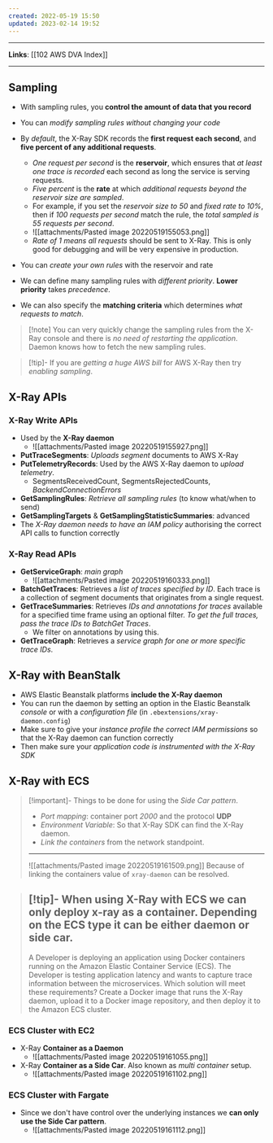 ```yaml
---
created: 2022-05-19 15:50
updated: 2023-02-14 19:52
---
```

---
**Links**: [[102 AWS DVA Index]]

---
## Sampling
- With sampling rules, you **control the amount of data that you record**
- You can *modify sampling rules without changing your code*
- By *default*, the X-Ray SDK records the **first request each second**, and **five percent of any additional requests**.
	- *One request per second* is the **reservoir**, which ensures that *at least one trace is recorded* each second as long the service is serving requests.
	- *Five percent* is the **rate** at which *additional requests beyond the reservoir size are sampled*.
	-  For example, if you set the *reservoir size to 50* and *fixed rate to 10%*, then if *100 requests per second* match the rule, the *total sampled is 55 requests per second*.
	- ![[attachments/Pasted image 20220519155053.png]]
	- *Rate of 1 means all requests* should be sent to X-Ray. This is only good for debugging and will be very expensive in production.

- You can *create your own rules* with the reservoir and rate
- We can define many sampling rules with *different priority*. **Lower priority** takes *precedence*.
- We can also specify the **matching criteria** which determines *what requests to match*.

> [!note] You can very quickly change the sampling rules from the X-Ray console and there is *no need of restarting the application*. Daemon knows how to fetch the new sampling rules.

> [!tip]- If you are *getting a huge AWS bill* for AWS X-Ray then try *enabling sampling*.

## X-Ray APIs
### X-Ray Write APIs 
- Used by the **X-Ray daemon**
	- ![[attachments/Pasted image 20220519155927.png]]
- **PutTraceSegments**: *Uploads segment* documents to AWS X-Ray
- **PutTelemetryRecords**: Used by the AWS X-Ray daemon to *upload telemetry*.
	- SegmentsReceivedCount, SegmentsRejectedCounts, *BackendConnectionErrors*
- **GetSamplingRules**: *Retrieve all sampling rules* (to know what/when to send)
- **GetSamplingTargets** & **GetSamplingStatisticSummaries**: advanced
- The *X-Ray daemon needs to have an IAM policy* authorising the correct API calls to function correctly

### X-Ray Read APIs
- **GetServiceGraph**: *main graph*
	- ![[attachments/Pasted image 20220519160333.png]]
- **BatchGetTraces**: Retrieves a *list of traces specified by ID*. Each trace is a collection of segment documents that originates from a single request.
- **GetTraceSummaries**: Retrieves *IDs and annotations for traces* available for a specified time frame using an optional filter. *To get the full traces, pass the trace IDs to BatchGet Traces*.
	- We filter on annotations by using this.
- **GetTraceGraph**: Retrieves a *service graph for one or more specific trace IDs*.

## X-Ray with BeanStalk
- AWS Elastic Beanstalk platforms **include the X-Ray daemon**
- You can run the daemon by setting an option in the Elastic Beanstalk *console* or with a *configuration file* (in `.ebextensions/xray-daemon.config`)
- Make sure to give your *instance profile the correct lAM permissions* so that the X-Ray daemon can function correctly
- Then make sure your *application code is instrumented with the X-Ray SDK*

## X-Ray with ECS
> [!important]- Things to be done for using the *Side Car pattern*.
> - *Port mapping*: container port *2000* and the protocol **UDP**
> - *Environment Variable*: So that X-Ray SDK can find the X-Ray daemon.
> - *Link the containers* from the network standpoint.
> ---
> ![[attachments/Pasted image 20220519161509.png]]
> Because of linking the containers value of `xray-daemon` can be resolved.

> [!tip]- When using X-Ray with ECS we can **only** deploy x-ray **as a container**. 
> Depending on the ECS type it can be either daemon or side car.
> ---
> A Developer is deploying an application using Docker containers running on the Amazon Elastic Container Service (ECS). The Developer is testing application latency and wants to capture trace information between the microservices. Which solution will meet these requirements?
> Create a Docker image that runs the X-Ray daemon, upload it to a Docker image repository, and then deploy it to the Amazon ECS cluster.

### ECS Cluster with EC2
- X-Ray **Container as a Daemon**
	- ![[attachments/Pasted image 20220519161055.png]]
- X-Ray **Container as a Side Car**. Also known as *multi container* setup.
	- ![[attachments/Pasted image 20220519161102.png]]

### ECS Cluster with Fargate
- Since we don't have control over the underlying instances we **can only use the Side Car pattern**.
	- ![[attachments/Pasted image 20220519161112.png]]